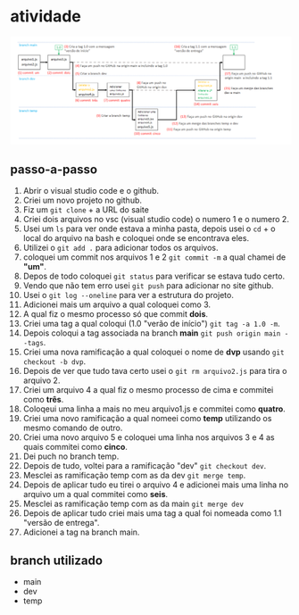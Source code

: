 # atividade
![a](https://github.com/ecdc44/atividade/blob/main/Screenshot_1.png)
##
## passo-a-passo
1. Abrir o visual studio code e o github.
2. Criei um novo projeto no github.
3. Fiz um ``git clone`` + a URL do saite
4. Criei dois arquivos no vsc (visual studio code) o numero 1 e o numero 2.
5. Usei um ``ls`` para ver onde estava a minha pasta, depois usei o ``cd`` + o local do arquivo na bash e coloquei onde se encontrava eles.
6. Utilizei o ``git add .`` para adicionar todos os arquivos.
7. coloquei um commit nos arquivos 1 e 2 ``git commit -m`` a qual chamei de **"um"**.
8. Depos de todo coloquei ``git status`` para verificar se estava tudo certo.
9. Vendo que não tem erro usei ``git push`` para adicionar no site github.
10. Usei o ``git log --oneline`` para ver a estrutura do projeto.
11. Adicionei mais um arquivo a qual coloquei como 3.
12. A qual fiz o mesmo processo só que commit **dois**.
13. Criei uma tag a qual coloqui (1.0 "verão de início") ``git tag -a 1.0 -m``.
14. Depois coloqui a tag associada na branch **main** ``git push origin main --tags``.
15. Criei uma nova ramificação a qual coloquei o nome de **dvp** usando ``git checkout -b dvp``.
16. Depois de ver que tudo tava certo usei o ``git rm arquivo2.js`` para tira o arquivo 2.
17. Criei um arquivo 4 a qual fiz o mesmo processo de cima e commitei como **três**.
18. Coloqeui uma linha a mais no meu arquivo1.js e commitei como **quatro**.
19. Criei uma novo ramificação a qual nomeei como **temp** utilizando os mesmo comando de outro.
20. Criei uma novo arquivo 5 e coloquei uma linha nos arquivos 3 e 4 as quais commitei como **cinco**.
21. Dei puch no branch temp.
22. Depois de tudo, voltei para a ramificação "dev" ``git checkout dev``.
23. Mesclei as ramificação temp com as da dev ``git merge temp``.
24. Depois de aplicar tudo eu tirei o arquivo 4 e adicionei mais uma linha no arquivo um a qual commitei como **seis**.
25. Mesclei as ramificação temp com as da main ``git merge dev``
26. Depois de aplicar tudo criei mais uma tag a qual foi nomeada como 1.1 "versão de entrega".
27. Adicionei a tag na branch main.

## branch utilizado
+ main <br> 
+ dev <br>
+ temp <br>
